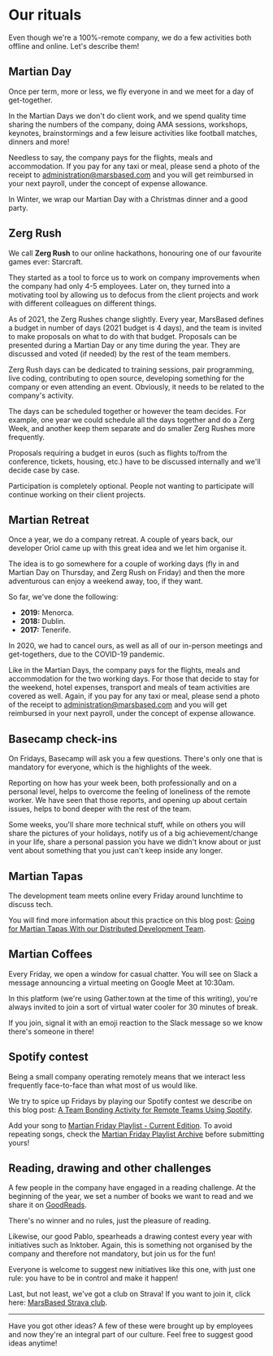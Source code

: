 # Our rituals

Even though we're a 100%-remote company, we do a few activities both offline and online. Let's describe them!

## Martian Day

Once per term, more or less, we fly everyone in and we meet for a day of get-together.

In the Martian Days we don't do client work, and we spend quality time sharing the numbers of the company, doing AMA sessions, workshops, keynotes, brainstormings and a few leisure activities like football matches, dinners and more!

Needless to say, the company pays for the flights, meals and accommodation. If you pay for any taxi or meal, please send a photo of the receipt to administration@marsbased.com and you will get reimbursed in your next payroll, under the concept of expense allowance.  

In Winter, we wrap our Martian Day with a Christmas dinner and a good party.

## Zerg Rush

We call __Zerg Rush__ to our online hackathons, honouring one of our favourite games ever: Starcraft.

They started as a tool to force us to work on company improvements when the company had only 4-5 employees. Later on, they turned into a motivating tool by allowing us to defocus from the client projects and work with different colleagues on different things.

As of 2021, the Zerg Rushes change slightly. Every year, MarsBased defines a budget in number of days (2021 budget is 4 days), and the team is invited to make proposals on what to do with that budget. Proposals can be presented during a Martian Day or any time during the year. They are discussed and voted (if needed) by the rest of the team members. 

Zerg Rush days can be dedicated to training sessions, pair programming, live coding, contributing to open source, developing something for the company or even attending an event. Obviously, it needs to be related to the company's activity. 

The days can be scheduled together or however the team decides. For example, one year we could schedule all the days together and do a Zerg Week, and another keep them separate and do smaller Zerg Rushes more frequently.

Proposals requiring a budget in euros (such as flights to/from the conference, tickets, housing, etc.) have to be discussed internally and we'll decide case by case. 

Participation is completely optional. People not wanting to participate will continue working on their client projects.

## Martian Retreat

Once a year, we do a company retreat. A couple of years back, our developer Oriol came up with this great idea and we let him organise it.

The idea is to go somewhere for a couple of working days (fly in and Martian Day on Thursday, and Zerg Rush on Friday) and then the more adventurous can enjoy a weekend away, too, if they want.

So far, we've done the following:

* __2019:__ Menorca.
* __2018:__ Dublin.
* __2017:__ Tenerife.

In 2020, we had to cancel ours, as well as all of our in-person meetings and get-togethers, due to the COVID-19 pandemic.

Like in the Martian Days, the company pays for the flights, meals and accommodation for the two working days. For those that decide to stay for the weekend, hotel expenses, transport and meals of team activities are covered as well. Again, if you pay for any taxi or meal, please send a photo of the receipt to administration@marsbased.com and you will get reimbursed in your next payroll, under the concept of expense allowance. 

## Basecamp check-ins

On Fridays, Basecamp will ask you a few questions. There's only one that is mandatory for everyone, which is the highlights of the week.

Reporting on how has your week been, both professionally and on a personal level, helps to overcome the feeling of loneliness of the remote worker. We have seen that those reports, and opening up about certain issues, helps to bond deeper with the rest of the team.

Some weeks, you'll share more technical stuff, while on others you will share the pictures of your holidays, notify us of a big achievement/change in your life, share a personal passion you have we didn't know about or just vent about something that you just can't keep inside any longer.

## Martian Tapas

The development team meets online every Friday around lunchtime to discuss tech.

You will find more information about this practice on this blog post: [Going for Martian Tapas With our Distributed Development Team](https://marsbased.com/blog/2018/12/10/martian-tapas-remote-dev-team/).

## Martian Coffees

Every Friday, we open a window for casual chatter. You will see on Slack a message announcing a virtual meeting on Google Meet at 10:30am.

In this platform (we're using Gather.town at the time of this writing), you're always invited to join a sort of virtual water cooler for 30 minutes of break.

If you join, signal it with an emoji reaction to the Slack message so we know there's someone in there!

## Spotify contest

Being a small company operating remotely means that we interact less frequently face-to-face than what most of us would like.

We try to spice up Fridays by playing our Spotify contest we describe on this blog post: [A Team Bonding Activity for Remote Teams Using Spotify](https://marsbased.com/blog/2019/04/29/team-bonding-activity-remote-teams-using-spotify/).

Add your song to [Martian Friday Playlist - Current Edition](https://open.spotify.com/playlist/26YmBivvzQDQ3OXa176pAl?si=wyghRlg1SLWzO9ix7ROdIQ). To avoid repeating songs, check the [Martian Friday Playlist Archive](https://open.spotify.com/playlist/7CCutbZd1ojXf3X3EP8QWr?si=_2oVYBrVQq6dHA8sri5eaQ) before submitting yours!

## Reading, drawing and other challenges

A few people in the company have engaged in a reading challenge. At the beginning of the year, we set a number of books we want to read and we share it on [GoodReads](https://goodreads.com).

There's no winner and no rules, just the pleasure of reading.

Likewise, our good Pablo, spearheads a drawing contest every year with initiatives such as Inktober. Again, this is something not organised by the company and therefore not mandatory, but join us for the fun!

Everyone is welcome to suggest new initiatives like this one, with just one rule: you have to be in control and make it happen!

Last, but not least, we've got a club on Strava! If you want to join it, click here: <a href="https://www.strava.com/clubs/martians" title="MarsBased Strava" target="_blank">MarsBased Strava club</a>.

---

Have you got other ideas? A few of these were brought up by employees and now they're an integral part of our culture. Feel free to suggest good ideas anytime!



